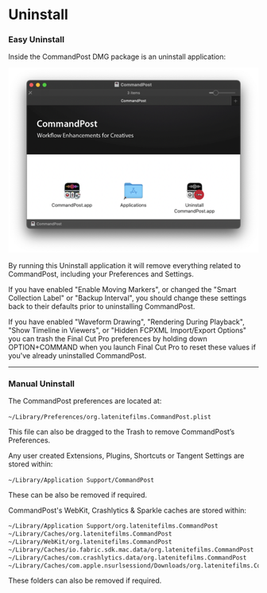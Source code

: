 # Uninstall

### Easy Uninstall

Inside the CommandPost DMG package is an uninstall application:

![](static/commandpost-dmg.png)

By running this Uninstall application it will remove everything related to CommandPost, including your Preferences and Settings.

If you have enabled "Enable Moving Markers", or changed the "Smart Collection Label" or "Backup Interval", you should change these settings back to their defaults prior to uninstalling CommandPost.

If you have enabled "Waveform Drawing", "Rendering During Playback", "Show Timeline in Viewers", or "Hidden FCPXML Import/Export Options" you can trash the Final Cut Pro preferences by holding down OPTION+COMMAND when you launch Final Cut Pro to reset these values if you've already uninstalled CommandPost.

---

### Manual Uninstall

The CommandPost preferences are located at:

`~/Library/Preferences/org.latenitefilms.CommandPost.plist`

This file can also be dragged to the Trash to remove CommandPost’s Preferences.

Any user created Extensions, Plugins, Shortcuts or Tangent Settings are stored within:

`~/Library/Application Support/CommandPost`

These can be also be removed if required.

CommandPost's WebKit, Crashlytics & Sparkle caches are stored within:

```
~/Library/Application Support/org.latenitefilms.CommandPost
~/Library/Caches/org.latenitefilms.CommandPost
~/Library/WebKit/org.latenitefilms.CommandPost
~/Library/Caches/io.fabric.sdk.mac.data/org.latenitefilms.CommandPost
~/Library/Caches/com.crashlytics.data/org.latenitefilms.CommandPost
~/Library/Caches/com.apple.nsurlsessiond/Downloads/org.latenitefilms.CommandPost
```

These folders can also be removed if required.